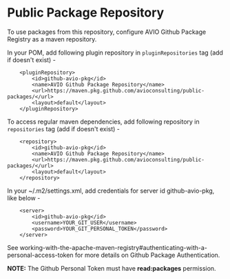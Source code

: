 # Public Package Repository

To use packages from this repository, configure AVIO Github Package Registry as a maven repository.


In your POM, add following plugin repository in `pluginRepositories` tag (add if doesn't exist) -

```
    <pluginRepository>
        <id>github-avio-pkg</id>
        <name>AVIO Github Package Repository</name>
        <url>https://maven.pkg.github.com/avioconsulting/public-packages/</url>
        <layout>default</layout>
    </pluginRepository>
```
To access regular maven dependencies, add following repository in `repositories` tag (add if doesn't exist) -
```
    <repository>
        <id>github-avio-pkg</id>
        <name>AVIO Github Package Repository</name>
        <url>https://maven.pkg.github.com/avioconsulting/public-packages/</url>
        <layout>default</layout>
    </repository>
```
In your ~/.m2/settings.xml, add credentials for server id github-avio-pkg, like below -
```
    <server>
        <id>github-avio-pkg</id>
        <username>YOUR_GIT_USER</username>
        <password>YOUR_GIT_PERSONAL_TOKEN</password>
    </server>
```
See working-with-the-apache-maven-registry#authenticating-with-a-personal-access-token for more details on Github Package Authentication.

**NOTE:** The Github Personal Token must have **read:packages** permission.

